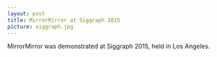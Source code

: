 ```yaml
---
layout: post
title: MirrorMirror at Siggraph 2015
picture: siggraph.jpg
---
```


MirrorMirror was demonstrated at Siggraph 2015, held in Los Angeles.
